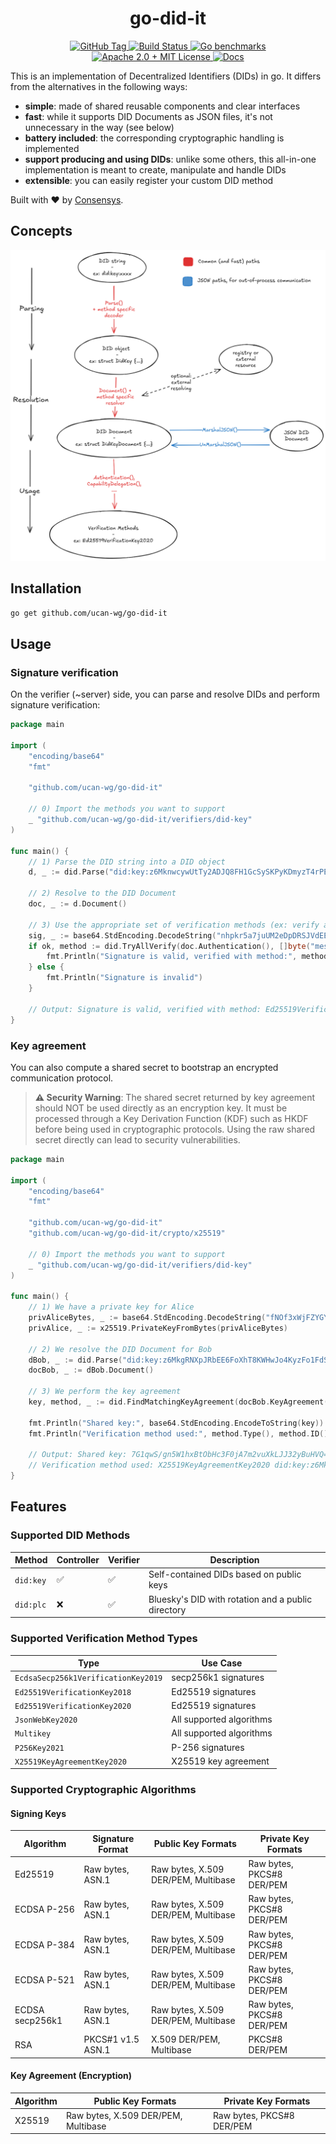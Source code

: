 <div align="center">
  <h1 align="center">go-did-it</h1>

  <p>
    <a href="https://github.com/ucan-wg/go-did-it/tags">
        <img alt="GitHub Tag" src="https://img.shields.io/github/v/tag/ucan-wg/go-did-it">
    </a>
    <a href="https://github.com/ucan-wg/go-did-it/actions?query=">
      <img src="https://github.com/ucan-wg/go-did-it/actions/workflows/gotest.yml/badge.svg" alt="Build Status">
    </a>
    <a href="https://ucan-wg.github.io/go-did-it/dev/bench/">
        <img alt="Go benchmarks" src="https://img.shields.io/badge/Benchmarks-go-blue">
    </a>
    <a href="https://github.com/ucan-wg/go-did-it/blob/v1/LICENSE.md">
        <img alt="Apache 2.0 + MIT License" src="https://img.shields.io/badge/License-Apache--2.0+MIT-green">
    </a>
    <a href="https://pkg.go.dev/github.com/ucan-wg/go-did-it">
      <img src="https://img.shields.io/badge/Docs-godoc-blue" alt="Docs">
    </a>
  </p>
</div>

This is an implementation of Decentralized Identifiers (DIDs) in go. It differs from the alternatives in the following ways: 
- **simple**: made of shared reusable components and clear interfaces
- **fast**: while it supports DID Documents as JSON files, it's not unnecessary in the way (see below)
- **battery included**: the corresponding cryptographic handling is implemented
- **support producing and using DIDs**: unlike some others, this all-in-one implementation is meant to create, manipulate and handle DIDs
- **extensible**: you can easily register your custom DID method

Built with ❤️ by [Consensys](https://consensys.io/).

## Concepts

![`go-did-it` concepts](.github/concepts.png)

## Installation

```bash
go get github.com/ucan-wg/go-did-it
```

## Usage

### Signature verification

On the verifier (~server) side, you can parse and resolve DIDs and perform signature verification:

```go
package main

import (
	"encoding/base64"
	"fmt"

	"github.com/ucan-wg/go-did-it"
	
	// 0) Import the methods you want to support
	_ "github.com/ucan-wg/go-did-it/verifiers/did-key"
)

func main() {
	// 1) Parse the DID string into a DID object
	d, _ := did.Parse("did:key:z6MknwcywUtTy2ADJQ8FH1GcSySKPyKDmyzT4rPEE84XREse")

	// 2) Resolve to the DID Document
	doc, _ := d.Document()

	// 3) Use the appropriate set of verification methods (ex: verify a signature for authentication purpose)
	sig, _ := base64.StdEncoding.DecodeString("nhpkr5a7juUM2eDpDRSJVdEE++0SYqaZXHtuvyafVFUx8zsOdDSrij+vHmd/ARwUOmi/ysmSD+b3K9WTBtmmBQ==")
	if ok, method := did.TryAllVerify(doc.Authentication(), []byte("message"), sig); ok {
		fmt.Println("Signature is valid, verified with method:", method.Type(), method.ID())
	} else {
		fmt.Println("Signature is invalid")
	}

	// Output: Signature is valid, verified with method: Ed25519VerificationKey2020 did:key:z6MknwcywUtTy2ADJQ8FH1GcSySKPyKDmyzT4rPEE84XREse#z6MknwcywUtTy2ADJQ8FH1GcSySKPyKDmyzT4rPEE84XREse
}
```

### Key agreement

You can also compute a shared secret to bootstrap an encrypted communication protocol.

> **⚠️ Security Warning**: The shared secret returned by key agreement should NOT be used directly as an encryption key. It must be processed through a Key Derivation Function (KDF) such as HKDF before being used in cryptographic protocols. Using the raw shared secret directly can lead to security vulnerabilities.

```go
package main

import (
	"encoding/base64"
	"fmt"

	"github.com/ucan-wg/go-did-it"
	"github.com/ucan-wg/go-did-it/crypto/x25519"

	// 0) Import the methods you want to support
	_ "github.com/ucan-wg/go-did-it/verifiers/did-key"
)

func main() {
	// 1) We have a private key for Alice
	privAliceBytes, _ := base64.StdEncoding.DecodeString("fNOf3xWjFZYGYWixorM5+JR+u/2Udnc9Zw5+9rSvjqo=")
	privAlice, _ := x25519.PrivateKeyFromBytes(privAliceBytes)

	// 2) We resolve the DID Document for Bob
	dBob, _ := did.Parse("did:key:z6MkgRNXpJRbEE6FoXhT8KWHwJo4KyzFo1FdSEFpRLh5vuXZ")
	docBob, _ := dBob.Document()

	// 3) We perform the key agreement
	key, method, _ := did.FindMatchingKeyAgreement(docBob.KeyAgreement(), privAlice)

	fmt.Println("Shared key:", base64.StdEncoding.EncodeToString(key))
	fmt.Println("Verification method used:", method.Type(), method.ID())

	// Output: Shared key: 7G1qwS/gn5W1hxBtObHc3F0jA7m2vuXkLJJ32yBuHVQ=
	// Verification method used: X25519KeyAgreementKey2020 did:key:z6MkgRNXpJRbEE6FoXhT8KWHwJo4KyzFo1FdSEFpRLh5vuXZ#z6LSjeQx2VkXz8yirhrYJv8uicu9BBaeYU3Q1D9sFBovhmPF
}
```

## Features

### Supported DID Methods

| Method    | Controller | Verifier | Description                                        |
|-----------|------------|----------|----------------------------------------------------|
| `did:key` | ✅          | ✅        | Self-contained DIDs based on public keys           |
| `did:plc` | ❌          | ✅        | Bluesky's DID with rotation and a public directory |

### Supported Verification Method Types

| Type                                | Use Case                 |
|-------------------------------------|--------------------------|
| `EcdsaSecp256k1VerificationKey2019` | secp256k1 signatures     |
| `Ed25519VerificationKey2018`        | Ed25519 signatures       |
| `Ed25519VerificationKey2020`        | Ed25519 signatures       |
| `JsonWebKey2020`                    | All supported algorithms |
| `Multikey`                          | All supported algorithms |
| `P256Key2021`                       | P-256 signatures         |
| `X25519KeyAgreementKey2020`         | X25519 key agreement     |

### Supported Cryptographic Algorithms

#### Signing Keys
| Algorithm       | Signature Format  | Public Key Formats                  | Private Key Formats       |
|-----------------|-------------------|-------------------------------------|---------------------------|
| Ed25519         | Raw bytes, ASN.1  | Raw bytes, X.509 DER/PEM, Multibase | Raw bytes, PKCS#8 DER/PEM |
| ECDSA P-256     | Raw bytes, ASN.1  | Raw bytes, X.509 DER/PEM, Multibase | Raw bytes, PKCS#8 DER/PEM |
| ECDSA P-384     | Raw bytes, ASN.1  | Raw bytes, X.509 DER/PEM, Multibase | Raw bytes, PKCS#8 DER/PEM |
| ECDSA P-521     | Raw bytes, ASN.1  | Raw bytes, X.509 DER/PEM, Multibase | Raw bytes, PKCS#8 DER/PEM |
| ECDSA secp256k1 | Raw bytes, ASN.1  | Raw bytes, X.509 DER/PEM, Multibase | Raw bytes, PKCS#8 DER/PEM |
| RSA             | PKCS#1 v1.5 ASN.1 | X.509 DER/PEM, Multibase            | PKCS#8 DER/PEM            |


#### Key Agreement (Encryption)
| Algorithm | Public Key Formats                  | Private Key Formats       |
|-----------|-------------------------------------|---------------------------|
| X25519    | Raw bytes, X.509 DER/PEM, Multibase | Raw bytes, PKCS#8 DER/PEM |

